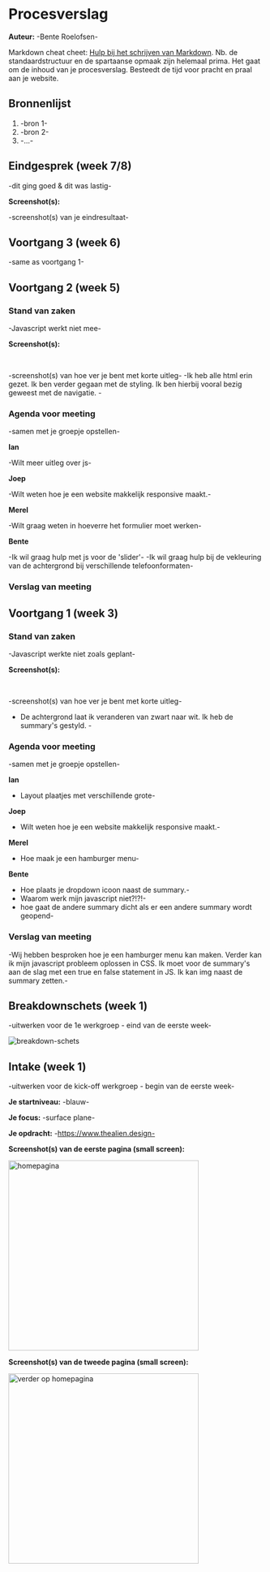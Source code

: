 # Procesverslag
**Auteur:** -Bente Roelofsen-

Markdown cheat cheet: [Hulp bij het schrijven van Markdown](https://github.com/adam-p/markdown-here/wiki/Markdown-Cheatsheet). Nb. de standaardstructuur en de spartaanse opmaak zijn helemaal prima. Het gaat om de inhoud van je procesverslag. Besteedt de tijd voor pracht en praal aan je website.



## Bronnenlijst
1. -bron 1-
2. -bron 2-
3. -...-



## Eindgesprek (week 7/8)

-dit ging goed & dit was lastig-

**Screenshot(s):**

-screenshot(s) van je eindresultaat-



## Voortgang 3 (week 6)

-same as voortgang 1-



## Voortgang 2 (week 5)

### Stand van zaken

-Javascript werkt niet mee-

**Screenshot(s):**

<img src="images/v2-eerste.png" alt="">
<img src="images/v2-tweede.png" alt="">
<img src="images/v2-derde.png" alt="">



-screenshot(s) van hoe ver je bent met korte uitleg-
-Ik heb alle html erin gezet. Ik ben verder gegaan met de styling. Ik ben hierbij vooral bezig geweest met de navigatie. -

### Agenda voor meeting

-samen met je groepje opstellen-

**Ian**

-Wilt meer uitleg over js-

**Joep**

-Wilt weten hoe je een website makkelijk responsive maakt.-

**Merel**

-Wilt graag weten in hoeverre het formulier moet werken-

**Bente**

-Ik wil graag hulp met js voor de 'slider'-
-Ik wil graag hulp bij de vekleuring van de achtergrond bij verschillende telefoonformaten- 

### Verslag van meeting



## Voortgang 1 (week 3)

### Stand van zaken

-Javascript werkte niet zoals geplant-

**Screenshot(s):**

<img src="images/eerste.png" alt="">
<img src="images/tweede.png" alt="">
<img src="images/derde.png" alt="">



-screenshot(s) van hoe ver je bent met korte uitleg-
- De achtergrond laat ik veranderen van zwart naar wit. Ik heb de summary's gestyld. -

### Agenda voor meeting

-samen met je groepje opstellen-

**Ian**

- Layout plaatjes met verschillende grote-

**Joep**

- Wilt weten hoe je een website makkelijk responsive maakt.-

**Merel**

- Hoe maak je een hamburger menu-

**Bente**

- Hoe plaats je dropdown icoon naast de summary.-
- Waarom werk mijn javascript niet?!?!-
- hoe gaat de andere summary dicht als er een andere summary wordt geopend-

### Verslag van meeting

-Wij hebben besproken hoe je een hamburger menu kan maken. Verder kan ik mijn javascript probleem oplossen in CSS. Ik moet voor de summary's aan de slag met een true en false statement in JS. Ik kan img naast de summary zetten.-



## Breakdownschets (week 1)

-uitwerken voor de 1e werkgroep - eind van de eerste week-

<img src="images/Breakdown-schets.jpg" alt="breakdown-schets">


## Intake (week 1)
-uitwerken voor de kick-off werkgroep - begin van de eerste week-

**Je startniveau:** -blauw-

**Je focus:** -surface plane-

**Je opdracht:** -https://www.thealien.design-

**Screenshot(s) van de eerste pagina (small screen):**

<img src="images/foto1.png" width="375px" alt="homepagina">

**Screenshot(s) van de tweede pagina (small screen):**

<img src="images/foto2.png" width="375px" alt="verder op homepagina">
